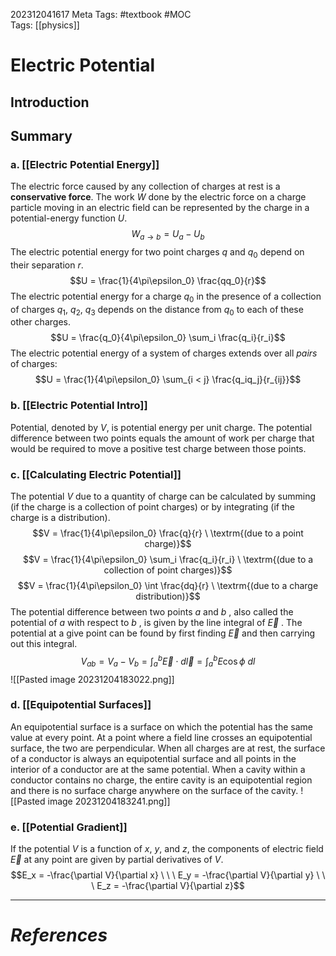 202312041617
Meta Tags: #textbook #MOC  
Tags: [[physics]]

# Electric Potential

## Introduction
## Summary

### a. [[Electric Potential Energy]]

The electric force caused by any collection of charges at rest is a **conservative force**. The work $W$ done by the electric force on a charge particle moving in an electric field can be represented by the charge in a potential-energy function $U$. 
$$W_{a \rightarrow b} = U_a - U_b$$
The electric potential energy for two point charges $q$ and $q_0$ depend on their separation $r$.
$$U = \frac{1}{4\pi\epsilon_0} \frac{qq_0}{r}$$
The electric potential energy for a charge $q_0$ in the presence of a collection of charges $q_1$, $q_2$, $q_3$ depends on the distance from $q_0$ to each of these other charges.
$$U = \frac{q_0}{4\pi\epsilon_0} \sum_i \frac{q_i}{r_i}$$
The electric potential energy of a system of charges extends over all *pairs* of charges:
$$U = \frac{1}{4\pi\epsilon_0} \sum_{i < j} \frac{q_iq_j}{r_{ij}}$$

### b. [[Electric Potential Intro]]

Potential, denoted by $V$, is potential energy per unit charge. The potential difference between two points equals the amount of work per charge that would be required to move a positive test charge between those points. 
### c. [[Calculating Electric Potential]]

The potential $V$ due to a quantity of charge can be calculated by summing (if the charge is a collection of point charges) or by integrating (if the charge is a distribution).
$$V = \frac{1}{4\pi\epsilon_0} \frac{q}{r} \ \textrm{(due to a point charge)}$$
$$V = \frac{1}{4\pi\epsilon_0} \sum_i \frac{q_i}{r_i} \ \textrm{(due to a collection of point charges)}$$
$$V = \frac{1}{4\pi\epsilon_0} \int \frac{dq}{r} \ \textrm{(due to a charge distribution)}$$
The potential difference between two points $a$ and $b$ , also called the potential of $a$ with respect to $b$ , is given by the line integral of $\vec{E}$ . The potential at a give point can be found by first finding $\vec{E}$ and then carrying out this integral.
$$V_{ab} = V_a - V_b = \int^b_a \vec{E} \cdot d\vec{l} = \int^b_a E \cos{\phi} \ dl$$
![[Pasted image 20231204183022.png]]

### d. [[Equipotential Surfaces]]

An equipotential surface is a surface on which the potential has the same value at every point. At a point where a field line crosses an equipotential surface, the two are perpendicular. When all charges are at rest, the surface of a conductor is always an equipotential surface and all points in the interior of a conductor are at the same potential. When a cavity within a conductor contains no charge, the entire cavity is an equipotential region and there is no surface charge anywhere on the surface of the cavity.
![[Pasted image 20231204183241.png]]

### e. [[Potential Gradient]]

If the potential $V$ is a function of $x$, $y$, and $z$, the components of electric field $\vec{E}$ at any point are given by partial derivatives of $V$.
$$E_x = -\frac{\partial V}{\partial x} \ \ \ E_y = -\frac{\partial V}{\partial y} \ \ \ E_z = -\frac{\partial V}{\partial z}$$


---
# *References*